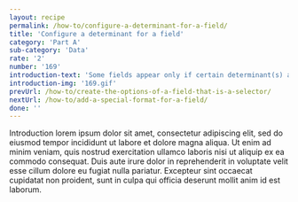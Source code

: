 ```yaml
---
layout: recipe
permalink: /how-to/configure-a-determinant-for-a-field/
title: 'Configure a determinant for a field'
category: 'Part A'
sub-category: 'Data'
rate: '2'
number: '169'
introduction-text: 'Some fields appear only if certain determinant(s) are fulfilled. Those determinant can be a registration  that is selected or the value(s) of a field of the form. This receipt explains how to set such determinant(s) to a field, or to remove it.'
introduction-img: '169.gif'
prevUrl: /how-to/create-the-options-of-a-field-that-is-a-selector/
nextUrl: /how-to/add-a-special-format-for-a-field/
done: ''
---
```


Introduction lorem ipsum dolor sit amet, consectetur adipiscing elit, sed do eiusmod tempor incididunt ut labore et dolore magna aliqua. Ut enim ad minim veniam, quis nostrud exercitation ullamco laboris nisi ut aliquip ex ea commodo consequat. Duis aute irure dolor in reprehenderit in voluptate velit esse cillum dolore eu fugiat nulla pariatur. Excepteur sint occaecat cupidatat non proident, sunt in culpa qui officia deserunt mollit anim id est laborum.


